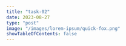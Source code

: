 ```yaml
---
title: "task-02"
date: 2023-08-27
type: "post"
image: "/images/lorem-ipsum/quick-fox.png"
showTableOfContents: false
---
```




